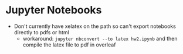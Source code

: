 # Jupyter Notebooks

- Don't currently have xelatex on the path so can't export notebooks directly to pdfs or html
    - workaround: `jupyter nbconvert --to latex hw2.ipynb` and then compile the latex file to pdf in overleaf

